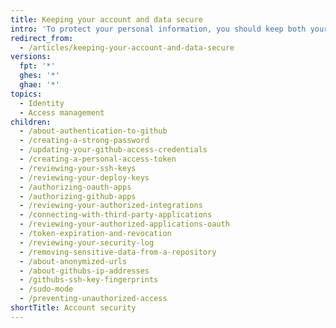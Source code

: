 ```yaml
---
title: Keeping your account and data secure
intro: 'To protect your personal information, you should keep both your {% data variables.product.product_name %} account and any associated data secure.'
redirect_from:
  - /articles/keeping-your-account-and-data-secure
versions:
  fpt: '*'
  ghes: '*'
  ghae: '*'
topics:
  - Identity
  - Access management
children:
  - /about-authentication-to-github
  - /creating-a-strong-password
  - /updating-your-github-access-credentials
  - /creating-a-personal-access-token
  - /reviewing-your-ssh-keys
  - /reviewing-your-deploy-keys
  - /authorizing-oauth-apps
  - /authorizing-github-apps
  - /reviewing-your-authorized-integrations
  - /connecting-with-third-party-applications
  - /reviewing-your-authorized-applications-oauth
  - /token-expiration-and-revocation
  - /reviewing-your-security-log
  - /removing-sensitive-data-from-a-repository
  - /about-anonymized-urls
  - /about-githubs-ip-addresses
  - /githubs-ssh-key-fingerprints
  - /sudo-mode
  - /preventing-unauthorized-access
shortTitle: Account security
---
```


